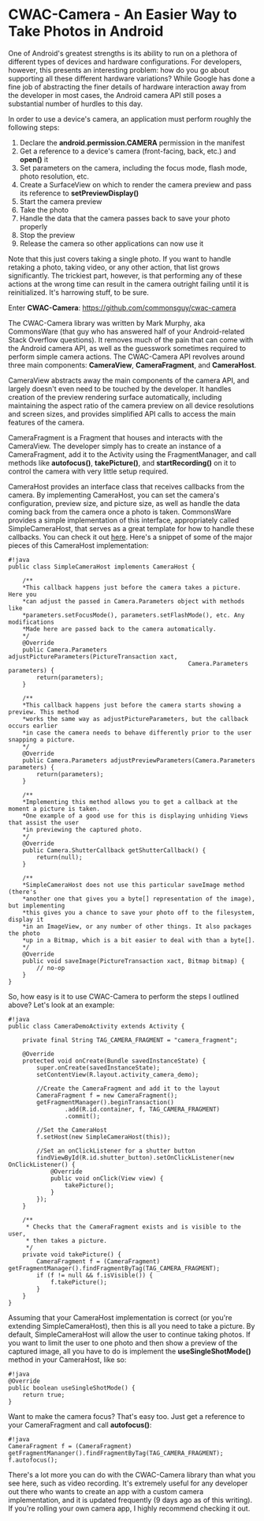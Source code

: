 # CWAC-Camera - An Easier Way to Take Photos in Android
<!--
    Author: Curtis Martin
    Categories: development, libraries, tools
    Tags: camera, opensource
-->

One of Android's greatest strengths is its ability to run on a plethora of different types of devices and hardware configurations. For developers, however, this presents an interesting problem: how do you go about supporting all these different hardware variations? While Google has done a fine job of abstracting the finer details of hardware interaction away from the developer in most cases, the Android camera API still poses a substantial number of hurdles to this day.

In order to use a device's camera, an application must perform roughly the following steps:

1. Declare the **android.permission.CAMERA** permission in the manifest
2. Get a reference to a device's camera (front-facing, back, etc.) and **open()** it
3. Set parameters on the camera, including the focus mode, flash mode, photo resolution, etc.
4. Create a SurfaceView on which to render the camera preview and pass its reference to **setPreviewDisplay()**
5. Start the camera preview
6. Take the photo
7. Handle the data that the camera passes back to save your photo properly
8. Stop the preview
9. Release the camera so other applications can now use it

Note that this just covers taking a single photo. If you want to handle retaking a photo, taking video, or any other action, that list grows significantly. The trickiest part, however, is that performing any of these actions at the wrong time can result in the camera outright failing until it is reinitialized. It's harrowing stuff, to be sure.

Enter **CWAC-Camera**: https://github.com/commonsguy/cwac-camera

The CWAC-Camera library was written by Mark Murphy, aka CommonsWare (that guy who has answered half of your Android-related Stack Overflow questions). It removes much of the pain that can come with the Android camera API, as well as the guesswork sometimes required to perform simple camera actions. The CWAC-Camera API revolves around three main components: **CameraView**, **CameraFragment**, and **CameraHost**.

CameraView abstracts away the main components of the camera API, and largely doesn't even need to be touched by the developer. It handles creation of the preview rendering surface automatically, including maintaining the aspect ratio of the camera preview on all device resolutions and screen sizes, and provides simplified API calls to access the main features of the camera.

CameraFragment is a Fragment that houses and interacts with the CameraView. The developer simply has to create an instance of a CameraFragment, add it to the Activity using the FragmentManager, and call methods like **autofocus()**, **takePicture()**, and **startRecording()** on it to control the camera with very little setup required.

CameraHost provides an interface class that receives callbacks from the camera. By implementing CameraHost, you can set the camera's configuration, preview size, and picture size, as well as handle the data coming back from the camera once a photo is taken. CommonsWare provides a simple implementation of this interface, appropriately called SimpleCameraHost, that serves as a great template for how to handle these callbacks. You can check it out [here](https://github.com/commonsguy/cwac-camera/blob/master/camera/src/com/commonsware/cwac/camera/SimpleCameraHost.java). Here's a snippet of some of the major pieces of this CameraHost implementation:

	#!java
	public class SimpleCameraHost implements CameraHost {

		/**
		*This callback happens just before the camera takes a picture. Here you
		*can adjust the passed in Camera.Parameters object with methods like
		*parameters.setFocusMode(), parameters.setFlashMode(), etc. Any modifications
		*Made here are passed back to the camera automatically.
		*/
		@Override
	  	public Camera.Parameters adjustPictureParameters(PictureTransaction xact,
	                                                   Camera.Parameters parameters) {
	    	return(parameters);
	  	}

		/**
		*This callback happens just before the camera starts showing a preview. This method
		*works the same way as adjustPictureParameters, but the callback occurs earlier
		*in case the camera needs to behave differently prior to the user snapping a picture.
		*/
	  	@Override
	  	public Camera.Parameters adjustPreviewParameters(Camera.Parameters parameters) {
	    	return(parameters);
	  	}

		/**
		*Implementing this method allows you to get a callback at the moment a picture is taken.
		*One example of a good use for this is displaying unhiding Views that assist the user
		*in previewing the captured photo.
		*/
		@Override
		public Camera.ShutterCallback getShutterCallback() {
		    return(null);
		}

		/**
		*SimpleCameraHost does not use this particular saveImage method (there's
		*another one that gives you a byte[] representation of the image), but implementing
		*this gives you a chance to save your photo off to the filesystem, display it
		*in an ImageView, or any number of other things. It also packages the photo
		*up in a Bitmap, which is a bit easier to deal with than a byte[].
		*/
		@Override
		public void saveImage(PictureTransaction xact, Bitmap bitmap) {
		  	// no-op
		}
	}


So, how easy is it to use CWAC-Camera to perform the steps I outlined above? Let's look at an example:

	#!java
	public class CameraDemoActivity extends Activity {

	    private final String TAG_CAMERA_FRAGMENT = "camera_fragment";

	    @Override
	    protected void onCreate(Bundle savedInstanceState) {
	        super.onCreate(savedInstanceState);
	        setContentView(R.layout.activity_camera_demo);

	        //Create the CameraFragment and add it to the layout
	        CameraFragment f = new CameraFragment();
	        getFragmentManager().beginTransaction()
	                .add(R.id.container, f, TAG_CAMERA_FRAGMENT)
	                .commit();

	        //Set the CameraHost
	        f.setHost(new SimpleCameraHost(this));

	        //Set an onClickListener for a shutter button
	        findViewById(R.id.shutter_button).setOnClickListener(new OnClickListener() {
	            @Override
	            public void onClick(View view) {
	                takePicture();
	            }
	        });
	    }

	    /**
	     * Checks that the CameraFragment exists and is visible to the user,
	     * then takes a picture.
	     */
	    private void takePicture() {
	        CameraFragment f = (CameraFragment) getFragmentManager().findFragmentByTag(TAG_CAMERA_FRAGMENT);
	        if (f != null && f.isVisible()) {
	            f.takePicture();
	        }
	    }
	}

Assuming that your CameraHost implementation is correct (or you're extending SimpleCameraHost), then this is all you need to take a picture. By default, SimpleCameraHost will allow the user to continue taking photos. If you want to limit the user to one photo and then show a preview of the captured image, all you have to do is implement the **useSingleShotMode()** method in your CameraHost, like so:

	#!java
	@Override
	public boolean useSingleShotMode() {
		return true;
	}

Want to make the camera focus? That's easy too. Just get a reference to your CameraFragment and call **autofocus()**:

	#!java
	CameraFragment f = (CameraFragment) getFragmentMananger().findFragmentByTag(TAG_CAMERA_FRAGMENT);
	f.autofocus();

There's a lot more you can do with the CWAC-Camera library than what you see here, such as video recording. It's extremely useful for any developer out there who wants to create an app with a custom camera implementation, and it is updated frequently (9 days ago as of this writing). If you're rolling your own camera app, I highly recommend checking it out.